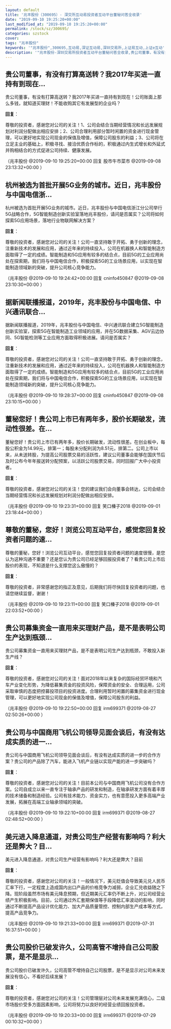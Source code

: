```yaml
---
layout: default
title: '兆丰股份（300695）- 深交所互动易投资者互动平台董秘问答全收录'
date: "2019-09-10 19:25:20+00:00"
last_modified_at: "2019-09-10 19:25:20+00:00"
permalink: /stock/sz/300695/
categories: szstock
cover: 
tags: "兆丰股份"
keywords: '"兆丰股份",300695,互动易,深证互动易,深圳交易所,上证易互动,上证e互动'
description: '"兆丰股份-深圳交易所投资者互动平台董秘问答全收录,贵公司董事，有没有打算高送转？我2017年买进一直持有到现在！公司账面上那么多钱，就知道买理财！不能收购其它有发展型的企业吗？"'
---
```


## 贵公司董事，有没有打算高送转？我2017年买进一直持有到现在...

贵公司董事，有没有打算高送转？我2017年买进一直持有到现在！公司账面上那么多钱，就知道买理财！不能收购其它有发展型的企业吗？

**回复**：

尊敬的投资者，感谢您对公司的关注！1、公司会结合当期经营情况和长远发展规划对利润分配做出相应安排；2、公司合理利用部分暂时闲置的资金进行现金管理，可以更好地实现公司现金的保值及增值，保障公司股东的利益；3、公司将在立足主业的基础上，积极寻找、接洽优质合作标的，积极通过内生式增长和外延式并购相结合的方式促进公司持续、健康发展。 

（兆丰股份  @2019-09-10 19:25:20+00:00 回复 股市牛市菜市  @2019-09-08 23:13:32+00:00 ）

## 杭州被选为首批开展5G业务的城市。近日，兆丰股份与中国电信浙...

杭州被选为首批开展5G业务的城市。近日，兆丰股份与中国电信浙江分公司举行5G战略合作，5G智能制造创新实验室落地兆丰股份，请问是否属实？公司将如何探索5G应用场景，落地行业物联网解决方案？

**回复**：

尊敬的投资者，感谢您对公司的关注！公司一直坚持敢于开拓、勇于创新的理念，注重新技术的发展和应用，通过近年来的持续投入，公司在机器换人和智能制造方面取得了一定的成绩。智能制造和5G应用有较多的结合点，目前5G的工业应用尚处在探索期，我们将与中国电信合作，积极探索5G的工业场景应用，以实现在智能制造领域新的突破，提升公司核心竞争能力。 

（兆丰股份  @2019-09-10 19:24:42+00:00 回复 cninfo450847  @2019-09-08 23:10:30+00:00 ）

## 据新闻联播报道，2019年，兆丰股份与中国电信、中兴通讯联合...

据新闻联播报道，2019年，兆丰股份与中国电信、中兴通讯联合建立5G智能制造创新实验室，探索5G在智能制造工业领域的应用，并在5G数据采集、AGV云边协同、5G智能检测等工业应用方面取得积极进展。请问是否属实？

**回复**：

尊敬的投资者，感谢您对公司的关注！公司一直坚持敢于开拓、勇于创新的理念，注重新技术的发展和应用，通过近年来的持续投入，公司在机器换人和智能制造方面取得了一定的成绩。智能制造和5G应用有较多的结合点，目前5G的工业应用尚处在探索期，我们将与中国电信合作，积极探索5G的工业场景应用，以实现在智能制造领域新的突破，提升公司核心竞争能力。 

（兆丰股份  @2019-09-10 19:28:37+00:00 回复 cninfo450847  @2019-09-08 23:10:15+00:00 ）

## 董秘您好！贵公司上市已有两年多，股价长期破发，流动性很差。在...

董秘您好！贵公司上市已有两年多，股价长期破发，流动性很差。在创业板中，每股公积金为14.99元，排第一；每股未分配利润为8.51元，排第二。公司上市以来，从未送转股，为提高公司股票交易的活跃性，建议公司董事会能够在国庆节后及时公布今年年报送转分配预案，以活跃公司股票交易，同时回报广大中小投资者。

**回复**：

尊敬的投资者，感谢您对公司的关注！您的建议我们会向董事会转达，公司会结合当期经营情况和长远发展规划对利润分配做出相应安排。 

（兆丰股份  @2019-09-10 19:23:31+00:00 回复 笑口榛子2018  @2019-09-01 23:18:44+00:00 ）

## 尊敬的董秘，您好！浏览公司互动平台，感觉您回复投资者问题的速...

尊敬的董秘，您好！浏览公司互动平台，感觉您回复投资者问题的速度很慢，是您认为这种沟通不重要？还是您认为贵公司已经足够回报投资者了？看贵公司上市后股价的表现，不知道是什么支撑您这么傲慢的？

**回复**：

尊敬的投资者，非常感谢您的指正及意见，后期我们将尽快回复投资者的问题，也请您继续监督，谢谢！ 

（兆丰股份  @2019-09-10 19:23:11+00:00 回复 笑口榛子2018  @2019-09-01 22:03:52+00:00 ）

## 贵公司募集资金一直用来买理财产品，是不是表明公司生产达到瓶颈...

贵公司募集资金一直用来买理财产品，是不是表明公司生产达到瓶颈，不敢投入新生产线？

**回复**：

尊敬的投资者，感谢您对公司的关注！面对2018年以来复杂的国际经贸环境和汽车产业变化形势，为降低募集资金的投资风险，保障资金的安全、合理运用，公司采取审慎的态度把控募投项目的投资进度。合理利用暂时闲置的募集资金进行现金管理，可以更好地实现公司现金的保值及增值，保障公司股东的利益。 

（兆丰股份  @2019-09-10 19:22:50+00:00 回复 irm699371  @2019-08-27 02:50:26+00:00 ）

## 贵公司与中国商用飞机公司领导见面会谈后，有没有达成实质的进一...

贵公司与中国商用飞机公司领导见面会谈后，有没有达成实质的进一步的合作方案？贵公司的产品除了汽车，能进入飞机产业链以实现产能的进一步突破吗？

**回复**：

尊敬的投资者，感谢您对公司的关注！目前本公司与中国商用飞机公司没有合作方案。公司自成立以来一直专注于轴承产品的研发和制造，在轴承研发方面有着丰厚的技术储备和制造经验。公司有技术能力、资金实力，也有意愿投入更多高端产业发展，拓展在高端工业轴承领域的突破。 

（兆丰股份  @2019-09-10 19:22:10+00:00 回复 irm699371  @2019-08-27 02:48:52+00:00 ）

## 美元进入降息通道，对贵公司生产经营有影响吗？利大还是弊大？目...

美元进入降息通道，对贵公司生产经营有影响吗？利大还是弊大？目前

**回复**：

尊敬的投资者，感谢您对公司的关注！一般情况下，美元贬值会导致美元兑人民币汇率下行，一定程度上造成国内出口产品的价格竞争力减弱，企业汇兑收益随之下降。现阶段虽然市场有美元降息预期，但近期美元汇率仍不断上升，对公司经营业绩产生积极影响。目前，公司通过外汇套期保值等手段降低汇率波动的影响，同时通过不断提高产品设计优化能力、加大产品质量管控、控制内部生产成本等方式，提高产品竞争力。 

（兆丰股份  @2019-09-10 19:21:33+00:00 回复 irm699371  @2019-07-31 16:37:51+00:00 ）

## 贵公司股价已破发许久，公司高管不增持自己公司股票，是不是显示...

贵公司股价已破发许久，公司高管不增持自己公司股票，是不是显示对公司未来发展没有信心，不看好后续发展？

**回复**：

尊敬的投资者，感谢您对公司的关注！公司管理层对公司未来发展充满信心，二级市场股价受多方面因素影响，公司将努力以良好的经营业绩回报投资者。 

（兆丰股份  @2019-09-10 19:20:33+00:00 回复 irm699371  @2019-07-29 00:10:32+00:00 ）

